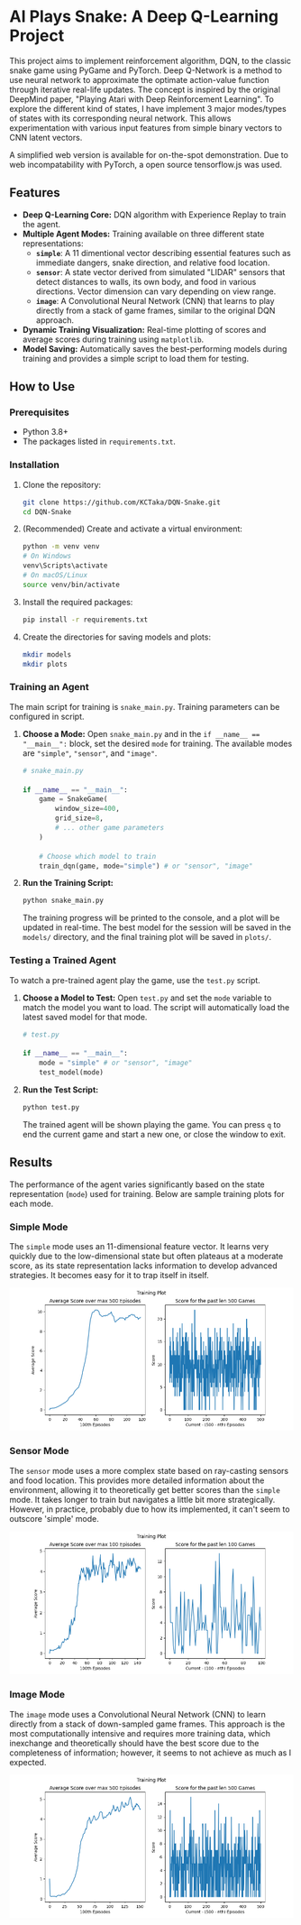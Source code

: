 # AI Plays Snake: A Deep Q-Learning Project

This project aims to implement reinforcement algorithm, DQN, to the classic snake game using PyGame and PyTorch. Deep Q-Network is a method to use neural network to approximate the optimate action-value function through iterative real-life updates. The concept is inspired by the original DeepMind paper, "Playing Atari with Deep Reinforcement Learning". To explore the different kind of states, I have implement 3 major modes/types of states with its corresponding neural network. This allows experimentation with various input features from simple binary vectors to CNN latent vectors. 

A simplified web version is available for on-the-spot demonstration. Due to web incompatability with PyTorch, a open source tensorflow.js was used. 

## Features

- **Deep Q-Learning Core:** DQN algorithm with Experience Replay to train the agent.
- **Multiple Agent Modes:** Training available on three different state representations:
    - **`simple`**: A 11 dimentional vector describing essential features such as immediate dangers, snake direction, and relative food location.
    - **`sensor`**: A state vector derived from simulated "LIDAR" sensors that detect distances to walls, its own body, and food in various directions. Vector dimension can vary depending on view range. 
    - **`image`**: A Convolutional Neural Network (CNN) that learns to play directly from a stack of game frames, similar to the original DQN approach. 
- **Dynamic Training Visualization:** Real-time plotting of scores and average scores during training using `matplotlib`.
- **Model Saving:** Automatically saves the best-performing models during training and provides a simple script to load them for testing.

## How to Use

### Prerequisites

- Python 3.8+
- The packages listed in `requirements.txt`.

### Installation

1.  Clone the repository:
    ```bash
    git clone https://github.com/KCTaka/DQN-Snake.git
    cd DQN-Snake
    ```

2.  (Recommended) Create and activate a virtual environment:
    ```bash
    python -m venv venv
    # On Windows
    venv\Scripts\activate
    # On macOS/Linux
    source venv/bin/activate
    ```

3.  Install the required packages:
    ```bash
    pip install -r requirements.txt
    ```

4.  Create the directories for saving models and plots:
    ```bash
    mkdir models
    mkdir plots
    ```

### Training an Agent

The main script for training is `snake_main.py`. Training parameters can be configured in script.

1.  **Choose a Mode:** Open `snake_main.py` and in the `if __name__ == "__main__":` block, set the desired `mode` for training. The available modes are `"simple"`, `"sensor"`, and `"image"`.

    ```python
    # snake_main.py

    if __name__ == "__main__":
        game = SnakeGame(
            window_size=400,
            grid_size=8,
            # ... other game parameters
        )

        # Choose which model to train
        train_dqn(game, mode="simple") # or "sensor", "image"
    ```

2.  **Run the Training Script:**
    ```bash
    python snake_main.py
    ```
    The training progress will be printed to the console, and a plot will be updated in real-time. The best model for the session will be saved in the `models/` directory, and the final training plot will be saved in `plots/`.

### Testing a Trained Agent

To watch a pre-trained agent play the game, use the `test.py` script.

1.  **Choose a Model to Test:** Open `test.py` and set the `mode` variable to match the model you want to load. The script will automatically load the latest saved model for that mode.

    ```python
    # test.py

    if __name__ == "__main__":
        mode = "simple" # or "sensor", "image"
        test_model(mode)
    ```

2.  **Run the Test Script:**
    ```bash
    python test.py
    ```
    The trained agent will be shown playing the game. You can press `q` to end the current game and start a new one, or close the window to exit.

## Results

The performance of the agent varies significantly based on the state representation (`mode`) used for training. Below are sample training plots for each mode.

### Simple Mode

The `simple` mode uses an 11-dimensional feature vector. It learns very quickly due to the low-dimensional state but often plateaus at a moderate score, as its state representation lacks information to develop advanced strategies. It becomes easy for it to trap itself in itself. 

![Simple Agent Training Progress](plots/training_plot_simple.png)

### Sensor Mode

The `sensor` mode uses a more complex state based on ray-casting sensors and food location. This provides more detailed information about the environment, allowing it to theoretically get better scores than the `simple` mode. It takes longer to train but navigates a little bit more strategically. However, in practice, probably due to how its implemented, it can't seem to outscore 'simple' mode. 

![Sensor Agent Training Progress](plots/training_plot_sensor.png)

### Image Mode

The `image` mode uses a Convolutional Neural Network (CNN) to learn directly from a stack of down-sampled game frames. This approach is the most computationally intensive and requires more training data, which inexchange and theoretically should have the best score due to the completeness of information; however, it seems to not achieve as much as I expected. 

![Image Agent Training Progress](plots/training_plot_image.png)
